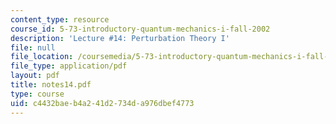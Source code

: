 ```yaml
---
content_type: resource
course_id: 5-73-introductory-quantum-mechanics-i-fall-2002
description: 'Lecture #14: Perturbation Theory I'
file: null
file_location: /coursemedia/5-73-introductory-quantum-mechanics-i-fall-2002/c4432baeb4a241d2734da976dbef4773_notes14.pdf
file_type: application/pdf
layout: pdf
title: notes14.pdf
type: course
uid: c4432bae-b4a2-41d2-734d-a976dbef4773
---
```


